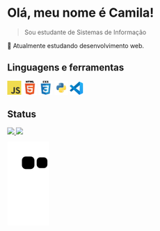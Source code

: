 ## <h1>Olá, meu nome é Camila!</strong></h1>

> <p>Sou estudante de Sistemas de Informação 
🔭 Atualmente estudando desenvolvimento web.

</p>
<h2>Linguagens e ferramentas</h2>

<code><img height="32" src="https://raw.githubusercontent.com/github/explore/80688e429a7d4ef2fca1e82350fe8e3517d3494d/topics/javascript/javascript.png" alt="Javascript"/></code>
<code><img height="32" src="https://raw.githubusercontent.com/github/explore/80688e429a7d4ef2fca1e82350fe8e3517d3494d/topics/html/html.png" alt="HTML5"/></code>
<code><img height="32" src="https://raw.githubusercontent.com/github/explore/80688e429a7d4ef2fca1e82350fe8e3517d3494d/topics/css/css.png" alt="CSS"/></code>
<code><img height="32" src="https://raw.githubusercontent.com/github/explore/80688e429a7d4ef2fca1e82350fe8e3517d3494d/topics/python/python.png" alt="PYTHON"/></code>
<code><img height="30" src="https://raw.githubusercontent.com/github/explore/80688e429a7d4ef2fca1e82350fe8e3517d3494d/topics/visual-studio-code/visual-studio-code.png"></code>

<h2>Status</h2>

<div align="lef">
  <a href="https://github.com/camilajullyane">
  <img height="180em" src="https://github-readme-stats.vercel.app/api?username=camilajullyane&show_icons=true&theme=github_dark&include_all_commits=true&count_private=true"/>
  <img height="180em" src="https://github-readme-stats.vercel.app/api/top-langs/?username=camilajullyane&layout=compact&langs_count=7&theme=github_dark"/>
</div>


![Snake animation](https://github.com/camilajullyane/camilajullyane/blob/output/github-contribution-grid-snake.svg)

